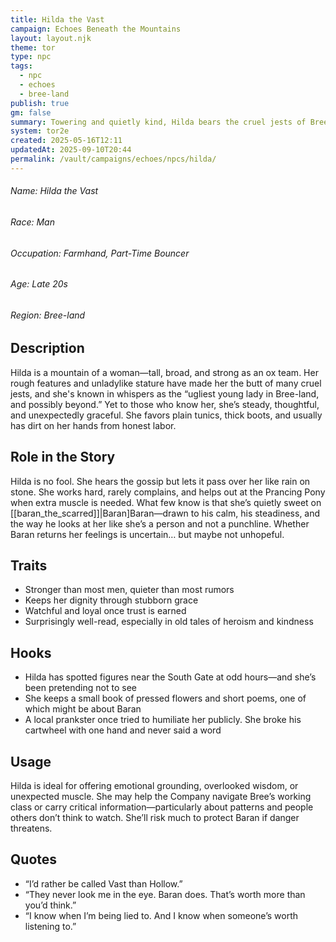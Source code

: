 ```yaml
---
title: Hilda the Vast
campaign: Echoes Beneath the Mountains
layout: layout.njk
theme: tor
type: npc
tags:
  - npc
  - echoes
  - bree-land
publish: true
gm: false
summary: Towering and quietly kind, Hilda bears the cruel jests of Bree with dignity—and carries a soft spot for Baran.
system: tor2e
created: 2025-05-16T12:11
updatedAt: 2025-09-10T20:44
permalink: /vault/campaigns/echoes/npcs/hilda/
---
```

###### Name: Hilda the Vast  
###### Race: Man  
###### Occupation: Farmhand, Part-Time Bouncer  
###### Age: Late 20s  
###### Region: Bree-land  

## Description
Hilda is a mountain of a woman—tall, broad, and strong as an ox team. Her rough features and unladylike stature have made her the butt of many cruel jests, and she's known in whispers as the “ugliest young lady in Bree-land, and possibly beyond.” Yet to those who know her, she’s steady, thoughtful, and unexpectedly graceful. She favors plain tunics, thick boots, and usually has dirt on her hands from honest labor.

## Role in the Story
Hilda is no fool. She hears the gossip but lets it pass over her like rain on stone. She works hard, rarely complains, and helps out at the Prancing Pony when extra muscle is needed. What few know is that she’s quietly sweet on [[baran_the_scarred]]|Baran]Baran—drawn to his calm, his steadiness, and the way he looks at her like she’s a person and not a punchline. Whether Baran returns her feelings is uncertain… but maybe not unhopeful.

## Traits
- Stronger than most men, quieter than most rumors  
- Keeps her dignity through stubborn grace  
- Watchful and loyal once trust is earned  
- Surprisingly well-read, especially in old tales of heroism and kindness

## Hooks
- Hilda has spotted figures near the South Gate at odd hours—and she’s been pretending not to see  
- She keeps a small book of pressed flowers and short poems, one of which might be about Baran  
- A local prankster once tried to humiliate her publicly. She broke his cartwheel with one hand and never said a word

## Usage
Hilda is ideal for offering emotional grounding, overlooked wisdom, or unexpected muscle. She may help the Company navigate Bree’s working class or carry critical information—particularly about patterns and people others don’t think to watch. She’ll risk much to protect Baran if danger threatens.

## Quotes
- “I’d rather be called Vast than Hollow.”  
- “They never look me in the eye. Baran does. That’s worth more than you’d think.”  
- “I know when I’m being lied to. And I know when someone’s worth listening to.”
